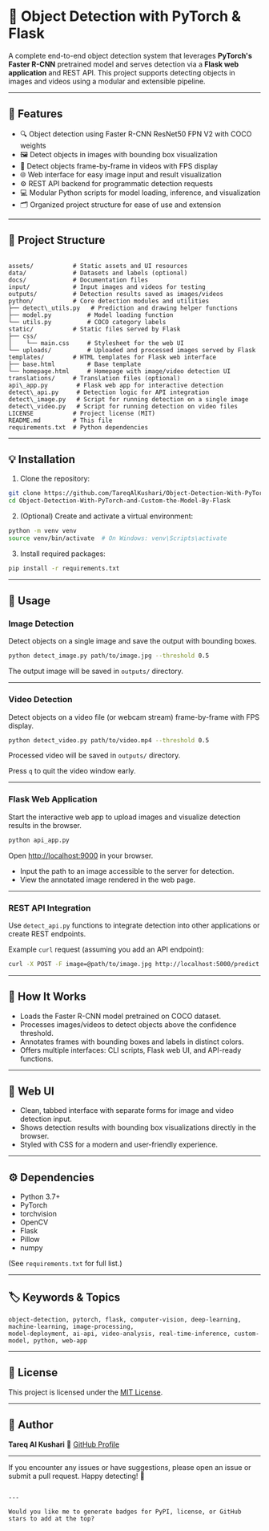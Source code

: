 # 🎯 Object Detection with PyTorch & Flask

A complete end-to-end object detection system that leverages **PyTorch's Faster R-CNN** pretrained model and serves detection via a **Flask web application** and REST API. This project supports detecting objects in images and videos using a modular and extensible pipeline.

---

## 🚀 Features

- 🔍 Object detection using Faster R-CNN ResNet50 FPN V2 with COCO weights
- 🖼️ Detect objects in images with bounding box visualization
- 🎥 Detect objects frame-by-frame in videos with FPS display
- 🌐 Web interface for easy image input and result visualization
- ⚙️ REST API backend for programmatic detection requests
- 💻 Modular Python scripts for model loading, inference, and visualization
- 🗂️ Organized project structure for ease of use and extension

---

## 📁 Project Structure

```

assets/           # Static assets and UI resources
data/             # Datasets and labels (optional)
docs/             # Documentation files
input/            # Input images and videos for testing
outputs/          # Detection results saved as images/videos
python/           # Core detection modules and utilities
├── detect\_utils.py   # Prediction and drawing helper functions
├── model.py          # Model loading function
└── utils.py          # COCO category labels
static/           # Static files served by Flask
├── css/
│    └── main.css     # Stylesheet for the web UI
└── uploads/          # Uploaded and processed images served by Flask
templates/        # HTML templates for Flask web interface
├── base.html         # Base template
└── homepage.html     # Homepage with image/video detection UI
translations/     # Translation files (optional)
api\_app.py        # Flask web app for interactive detection
detect\_api.py     # Detection logic for API integration
detect\_image.py   # Script for running detection on a single image
detect\_video.py   # Script for running detection on video files
LICENSE           # Project license (MIT)
README.md         # This file
requirements.txt  # Python dependencies

````

---

## 💡 Installation

1. Clone the repository:

```bash
git clone https://github.com/TareqAlKushari/Object-Detection-With-PyTorch-and-Custom-the-Model-By-Flask.git
cd Object-Detection-With-PyTorch-and-Custom-the-Model-By-Flask
````

2. (Optional) Create and activate a virtual environment:

```bash
python -m venv venv
source venv/bin/activate  # On Windows: venv\Scripts\activate
```

3. Install required packages:

```bash
pip install -r requirements.txt
```

---

## 🎯 Usage

### Image Detection

Detect objects on a single image and save the output with bounding boxes.

```bash
python detect_image.py path/to/image.jpg --threshold 0.5
```

The output image will be saved in `outputs/` directory.

---

### Video Detection

Detect objects on a video file (or webcam stream) frame-by-frame with FPS display.

```bash
python detect_video.py path/to/video.mp4 --threshold 0.5
```

Processed video will be saved in `outputs/` directory.

Press `q` to quit the video window early.

---

### Flask Web Application

Start the interactive web app to upload images and visualize detection results in the browser.

```bash
python api_app.py
```

Open [http://localhost:9000](http://localhost:9000) in your browser.

* Input the path to an image accessible to the server for detection.
* View the annotated image rendered in the web page.

---

### REST API Integration

Use `detect_api.py` functions to integrate detection into other applications or create REST endpoints.

Example `curl` request (assuming you add an API endpoint):

```bash
curl -X POST -F image=@path/to/image.jpg http://localhost:5000/predict
```

---

## 🧩 How It Works

* Loads the Faster R-CNN model pretrained on COCO dataset.
* Processes images/videos to detect objects above the confidence threshold.
* Annotates frames with bounding boxes and labels in distinct colors.
* Offers multiple interfaces: CLI scripts, Flask web UI, and API-ready functions.

---

## 🎨 Web UI

* Clean, tabbed interface with separate forms for image and video detection input.
* Shows detection results with bounding box visualizations directly in the browser.
* Styled with CSS for a modern and user-friendly experience.

---

## ⚙️ Dependencies

* Python 3.7+
* PyTorch
* torchvision
* OpenCV
* Flask
* Pillow
* numpy

(See `requirements.txt` for full list.)

---

## 🏷️ Keywords & Topics

```
object-detection, pytorch, flask, computer-vision, deep-learning, machine-learning, image-processing,
model-deployment, ai-api, video-analysis, real-time-inference, custom-model, python, web-app
```

---

## 📄 License

This project is licensed under the [MIT License](LICENSE).

---

## 👤 Author

**Tareq Al Kushari**
🔗 [GitHub Profile](https://github.com/TareqAlKushari)

---

If you encounter any issues or have suggestions, please open an issue or submit a pull request.
Happy detecting! 🚀

```

---

Would you like me to generate badges for PyPI, license, or GitHub stars to add at the top?
```
